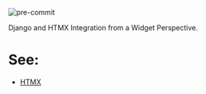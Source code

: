 ![pre-commit](https://img.shields.io/badge/pre--commit-enabled-brightgreen?logo=pre-commit)

Django and HTMX Integration from a Widget Perspective.

# See: 
- [HTMX](https://htmx.org/)
